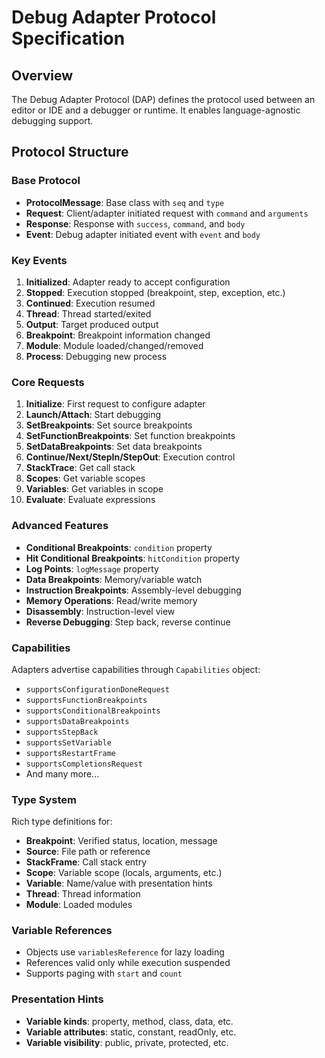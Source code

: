 # Debug Adapter Protocol Specification

## Overview
The Debug Adapter Protocol (DAP) defines the protocol used between an editor or IDE and a debugger or runtime. It enables language-agnostic debugging support.

## Protocol Structure

### Base Protocol
- **ProtocolMessage**: Base class with `seq` and `type`
- **Request**: Client/adapter initiated request with `command` and `arguments`
- **Response**: Response with `success`, `command`, and `body`
- **Event**: Debug adapter initiated event with `event` and `body`

### Key Events
1. **Initialized**: Adapter ready to accept configuration
2. **Stopped**: Execution stopped (breakpoint, step, exception, etc.)
3. **Continued**: Execution resumed
4. **Thread**: Thread started/exited
5. **Output**: Target produced output
6. **Breakpoint**: Breakpoint information changed
7. **Module**: Module loaded/changed/removed
8. **Process**: Debugging new process

### Core Requests
1. **Initialize**: First request to configure adapter
2. **Launch/Attach**: Start debugging
3. **SetBreakpoints**: Set source breakpoints
4. **SetFunctionBreakpoints**: Set function breakpoints
5. **SetDataBreakpoints**: Set data breakpoints
6. **Continue/Next/StepIn/StepOut**: Execution control
7. **StackTrace**: Get call stack
8. **Scopes**: Get variable scopes
9. **Variables**: Get variables in scope
10. **Evaluate**: Evaluate expressions

### Advanced Features
- **Conditional Breakpoints**: `condition` property
- **Hit Conditional Breakpoints**: `hitCondition` property
- **Log Points**: `logMessage` property
- **Data Breakpoints**: Memory/variable watch
- **Instruction Breakpoints**: Assembly-level debugging
- **Memory Operations**: Read/write memory
- **Disassembly**: Instruction-level view
- **Reverse Debugging**: Step back, reverse continue

### Capabilities
Adapters advertise capabilities through `Capabilities` object:
- `supportsConfigurationDoneRequest`
- `supportsFunctionBreakpoints`
- `supportsConditionalBreakpoints`
- `supportsDataBreakpoints`
- `supportsStepBack`
- `supportsSetVariable`
- `supportsRestartFrame`
- `supportsCompletionsRequest`
- And many more...

### Type System
Rich type definitions for:
- **Breakpoint**: Verified status, location, message
- **Source**: File path or reference
- **StackFrame**: Call stack entry
- **Scope**: Variable scope (locals, arguments, etc.)
- **Variable**: Name/value with presentation hints
- **Thread**: Thread information
- **Module**: Loaded modules

### Variable References
- Objects use `variablesReference` for lazy loading
- References valid only while execution suspended
- Supports paging with `start` and `count`

### Presentation Hints
- **Variable kinds**: property, method, class, data, etc.
- **Variable attributes**: static, constant, readOnly, etc.
- **Variable visibility**: public, private, protected, etc.
